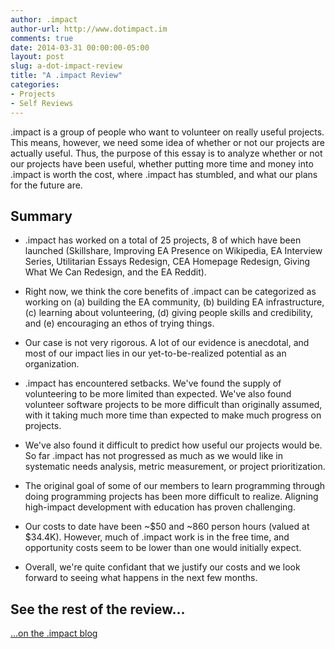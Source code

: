 ```yaml
---
author: .impact
author-url: http://www.dotimpact.im
comments: true
date: 2014-03-31 00:00:00-05:00
layout: post
slug: a-dot-impact-review
title: "A .impact Review"
categories:
- Projects
- Self Reviews
---
```


.impact is a group of people who want to volunteer on really useful projects. This means, however, we need some idea of whether or not our projects are actually useful. Thus, the purpose of this essay is to analyze whether or not our projects have been useful, whether putting more time and money into .impact is worth the cost, where .impact has stumbled, and what our plans for the future are.


## Summary

* .impact has worked on a total of 25 projects, 8 of which have been launched (Skillshare, Improving EA Presence on Wikipedia, EA Interview Series, Utilitarian Essays Redesign, CEA Homepage Redesign, Giving What We Can Redesign, and the EA Reddit).

* Right now, we think the core benefits of .impact can be categorized as working on (a) building the EA community, (b) building EA infrastructure, (c) learning about volunteering, (d) giving people skills and credibility, and (e) encouraging an ethos of trying things.

* Our case is not very rigorous.  A lot of our evidence is anecdotal, and most of our impact  lies in our yet-to-be-realized potential as an organization.

* .impact has encountered setbacks.  We've found the supply of volunteering to be more limited than expected.   We've also found volunteer software projects to be more difficult than originally assumed, with it taking much more time than expected to make much progress on projects.

* We've also found it difficult to predict how useful our projects would be.  So far .impact has not progressed as much as we would like in systematic needs analysis, metric measurement, or project prioritization.

* The original goal of some of our members to learn programming through doing programming projects has been more difficult to realize.  Aligning high-impact development with education has proven challenging.

* Our costs to date have been ~$50 and ~860 person hours (valued at $34.4K).  However, much of .impact work is in the free time, and opportunity costs seem to be lower than one would initially expect.

* Overall, we're quite confidant that we justify our costs and we look forward to seeing what happens in the next few months.


## See the rest of the review...

[...on the .impact blog](http://dotimpact.im/2014/03/31/what-has-dot-impact-done-so-far/)
